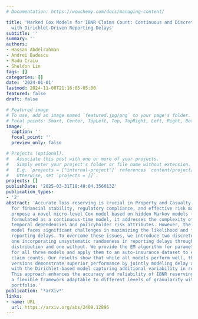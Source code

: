 ```yaml
---
# Documentation: https://wowchemy.com/docs/managing-content/

title: 'Marked Cox Models for IBNR Claims Count: Continuous and Discretized Approaches
  with Dirichlet-Driven Reporting Delays'
subtitle: ''
summary: ''
authors:
- Hassan Abdelrahman
- Andrei Badescu
- Radu Craiu
- Sheldon Lin
tags: []
categories: []
date: '2024-01-01'
lastmod: 2024-11-08T21:16:05-05:00
featured: false
draft: false

# Featured image
# To use, add an image named `featured.jpg/png` to your page's folder.
# Focal points: Smart, Center, TopLeft, Top, TopRight, Left, Right, BottomLeft, Bottom, BottomRight.
image:
  caption: ''
  focal_point: ''
  preview_only: false

# Projects (optional).
#   Associate this post with one or more of your projects.
#   Simply enter your project's folder or file name without extension.
#   E.g. `projects = ["internal-project"]` references `content/project/deep-learning/index.md`.
#   Otherwise, set `projects = []`.
projects: []
publishDate: '2025-03-31T18:49:04.356013Z'
publication_types:
- '2'
abstract: 'Accurate loss reserving is crucial in Property and Casualty (P&C) insurance
  for financial stability, regulatory compliance, and effective risk management. We
  propose a novel micro-level Cox model based on hidden Markov models (HMMs). Initially
  formulated as a continuous-time model, it addresses the complexity of incorporating
  temporal dependencies and policyholder risk attributes. However, the continuous-time
  model faces significant challenges in maximizing the likelihood and fitting right-truncated
  reporting delays. To overcome these issues, we introduce two discrete-time versions:
  one incorporating unsystematic randomness in reporting delays through a Dirichlet
  distribution and one without. We provide the EM algorithm for parameter estimation
  for all three models and apply them to an auto-insurance dataset to estimate IBNR
  claim counts. Our results show that while all models perform well, the discrete-time
  versions demonstrate superior performance by jointly modeling delay and frequency,
  with the Dirichlet-based model capturing additional variability in reporting delays.
  This approach enhances the accuracy and reliability of IBNR reserving, offering
  a flexible framework adaptable to different levels of granularity within an insurance
  portfolio.'
publication: '*arXiv*'
links:
- name: URL
  url: https://arxiv.org/abs/2409.12896
---
```

